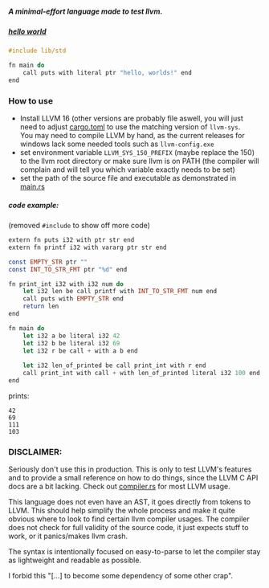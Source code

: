 ##### A minimal-effort language made to test llvm.
##### [hello world](testing/hello_world.mi)
```haskell
#include lib/std

fn main do
    call puts with literal ptr "hello, worlds!" end
end

```

### How to use
- Install LLVM 16 (other versions are probably file aswell, 
you will just need to adjust [cargo.toml](cargo.toml) to use the matching
version of `llvm-sys`.<br>
You may need to compile LLVM by hand, as the current releases for windows lack some needed
tools such as `llvm-config.exe`
- set environment variable `LLVM_SYS_150_PREFIX` (maybe replace the 150) to the llvm root directory 
or make sure llvm is on PATH (the compiler will complain and will tell you which variable exactly
needs to be set)
- set the path of the source file and executable as demonstrated in [main.rs](src/main.rs)

##### code example:
(removed `#include` to show off more code)
```haskell
extern fn puts i32 with ptr str end
extern fn printf i32 with vararg ptr str end

const EMPTY_STR ptr ""
const INT_TO_STR_FMT ptr "%d" end

fn print_int i32 with i32 num do
    let i32 len be call printf with INT_TO_STR_FMT num end
    call puts with EMPTY_STR end
    return len
end

fn main do
    let i32 a be literal i32 42
    let i32 b be literal i32 69
    let i32 r be call + with a b end
    
    let i32 len_of_printed be call print_int with r end
    call print_int with call + with len_of_printed literal i32 100 end end
end
```
prints:
```
42
69
111
103
```



### DISCLAIMER: 

Seriously don't use this in production. This is only to test LLVM's features and 
to provide a small reference on how to do things, since the LLVM C API docs are
a bit lacking. Check out [compiler.rs](src/compiler.rs) for most LLVM usage.

This language does not even have an AST, it goes directly from tokens to LLVM.
This should help simplify the whole process and make it quite obvious where to
look to find certain llvm compiler usages. The compiler does not check for full
validity of the source code, it just expects stuff to work,
or it panics/makes llvm crash.

The syntax is intentionally focused on easy-to-parse to let the compiler stay as
lightweight and readable as possible.

I forbid this "[...] to become some dependency of some other crap".